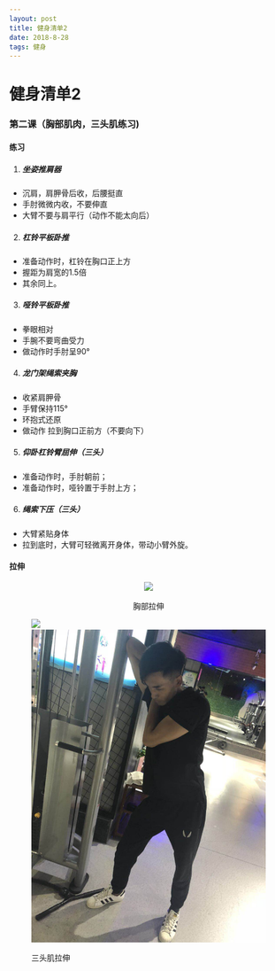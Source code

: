 ```yaml
---
layout: post
title: 健身清单2
date: 2018-8-28
tags: 健身
---
```


# 健身清单2

### 第二课（胸部肌肉，三头肌练习)

####  练习

1. ##### 坐姿推肩器

  - 沉肩，肩胛骨后收，后腰挺直
  - 手肘微微内收，不要伸直
  - 大臂不要与肩平行（动作不能太向后）

2. ##### 杠铃平板卧推

  - 准备动作时，杠铃在胸口正上方
  - 握距为肩宽的1.5倍
  - 其余同上。

3. ##### 哑铃平板卧推

  - 拳眼相对
  - 手腕不要弯曲受力
  - 做动作时手肘呈90°

4. ##### 龙门架绳索夹胸

  - 收紧肩胛骨
  - 手臂保持115°
  - 环抱式还原
  - 做动作 拉到胸口正前方（不要向下）

5. ##### 仰卧杠铃臂屈伸（三头）

  - 准备动作时，手肘朝前；
  - 准备动作时，哑铃置于手肘上方；

6. ##### 绳索下压（三头）

  - 大臂紧贴身体
  - 拉到底时，大臂可轻微离开身体，带动小臂外旋。

#### 拉伸
<center>
  <img src="/img/gym/cheststretch.jpg">
  <p>
    胸部拉伸
  </p>
</center>

<figure class="half">
    <img src="/img/gym/santoustretch1.jpg">
    <img src="/img/gym/santoustretch2.jpg">
<p>三头肌拉伸</p>
</figure>
